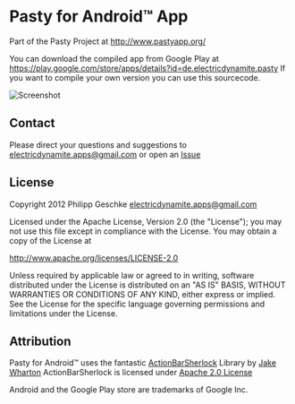 Pasty for Android&trade; App
=========================

Part of the Pasty Project at http://www.pastyapp.org/

You can download the compiled app from Google Play at https://play.google.com/store/apps/details?id=de.electricdynamite.pasty
If you want to compile your own version you can use this sourcecode.

![Screenshot](https://lh3.ggpht.com/3272fk0uKBLK6PZ36Tjl2xQzIcMjujL2KDwVp5qpPd7b42OG1a0FcPC-Lt63XXl6k88)

Contact
-------
 Please direct your questions and suggestions to electricdynamite.apps@gmail.com or open an [Issue](https://github.com/ElectricDynamite/pasty-app-android/issues)

License
-------
 Copyright 2012 Philipp Geschke <electricdynamite.apps@gmail.com>

 Licensed under the Apache License, Version 2.0 (the "License");
 you may not use this file except in compliance with the License.
 You may obtain a copy of the License at
 
 http://www.apache.org/licenses/LICENSE-2.0

 Unless required by applicable law or agreed to in writing, software
 distributed under the License is distributed on an "AS IS" BASIS,
 WITHOUT WARRANTIES OR CONDITIONS OF ANY KIND, either express or implied.
 See the License for the specific language governing permissions and
 limitations under the License.

Attribution
-----------
 Pasty for Android&trade; uses the fantastic [ActionBarSherlock](https://github.com/JakeWharton/ActionBarSherlock/) Library by [Jake Wharton](http://jakewharton.com/)
 ActionBarSherlock is licensed under [Apache 2.0 License](   http://www.apache.org/licenses/LICENSE-2.0)

 Android and the Google Play store are trademarks of Google Inc.
